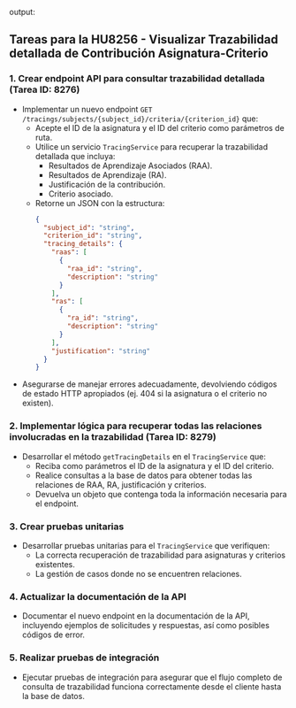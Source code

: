 output: 
## Tareas para la HU8256 - Visualizar Trazabilidad detallada de Contribución Asignatura-Criterio

### 1. Crear endpoint API para consultar trazabilidad detallada (Tarea ID: 8276)
- Implementar un nuevo endpoint `GET /tracings/subjects/{subject_id}/criteria/{criterion_id}` que:
  - Acepte el ID de la asignatura y el ID del criterio como parámetros de ruta.
  - Utilice un servicio `TracingService` para recuperar la trazabilidad detallada que incluya:
    - Resultados de Aprendizaje Asociados (RAA).
    - Resultados de Aprendizaje (RA).
    - Justificación de la contribución.
    - Criterio asociado.
  - Retorne un JSON con la estructura:
    ```json
    {
      "subject_id": "string",
      "criterion_id": "string",
      "tracing_details": {
        "raas": [
          {
            "raa_id": "string",
            "description": "string"
          }
        ],
        "ras": [
          {
            "ra_id": "string",
            "description": "string"
          }
        ],
        "justification": "string"
      }
    }
    ```
- Asegurarse de manejar errores adecuadamente, devolviendo códigos de estado HTTP apropiados (ej. 404 si la asignatura o el criterio no existen).

### 2. Implementar lógica para recuperar todas las relaciones involucradas en la trazabilidad (Tarea ID: 8279)
- Desarrollar el método `getTracingDetails` en el `TracingService` que:
  - Reciba como parámetros el ID de la asignatura y el ID del criterio.
  - Realice consultas a la base de datos para obtener todas las relaciones de RAA, RA, justificación y criterios.
  - Devuelva un objeto que contenga toda la información necesaria para el endpoint.

### 3. Crear pruebas unitarias
- Desarrollar pruebas unitarias para el `TracingService` que verifiquen:
  - La correcta recuperación de trazabilidad para asignaturas y criterios existentes.
  - La gestión de casos donde no se encuentren relaciones.

### 4. Actualizar la documentación de la API
- Documentar el nuevo endpoint en la documentación de la API, incluyendo ejemplos de solicitudes y respuestas, así como posibles códigos de error.

### 5. Realizar pruebas de integración
- Ejecutar pruebas de integración para asegurar que el flujo completo de consulta de trazabilidad funciona correctamente desde el cliente hasta la base de datos.

